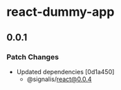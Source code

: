 # react-dummy-app

## 0.0.1

### Patch Changes

- Updated dependencies [0d1a450]
  - @signalis/react@0.0.4
